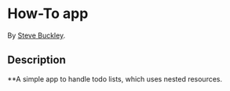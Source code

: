 # How-To app


By [Steve Buckley](steve.buckley@gerrit-tech.com).


## Description
**A simple app to handle todo lists, which uses nested resources.
